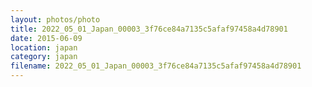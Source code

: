 ```yaml
---
layout: photos/photo
title: 2022_05_01_Japan_00003_3f76ce84a7135c5afaf97458a4d78901
date: 2015-06-09
location: japan
category: japan
filename: 2022_05_01_Japan_00003_3f76ce84a7135c5afaf97458a4d78901
---
```

